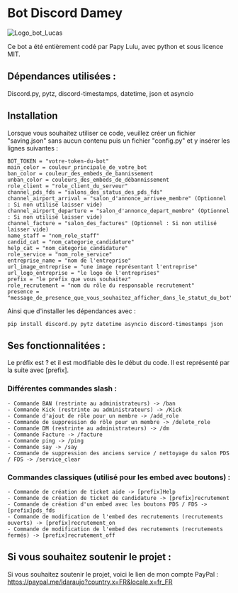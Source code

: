 # Bot Discord Damey
![Logo_bot_Lucas](https://github.com/user-attachments/assets/82cd4a32-ec53-4d72-b785-97a568c045a3)

Ce bot a été entièrement codé par Papy Lulu, avec python et sous licence MIT.
## Dépendances utilisées :
Discord.py, pytz, discord-timestamps, datetime, json et asyncio
## Installation
Lorsque vous souhaitez utiliser ce code, veuillez créer un fichier "saving.json" sans aucun contenu puis un fichier "config.py" et y insérer les lignes suivantes : 
```
BOT_TOKEN = "votre-token-du-bot"
main_color = couleur_principale_de_votre_bot
ban_color = couleur_des_embeds_de_bannissement
unban_color = couleurs_des_embeds_de_débannissement
role_client = "role_client_du_serveur"
channel_pds_fds = "salons_des_status_des_pds_fds"
channel_airport_arrival = "salon_d'annonce_arrivee_membre" (Optionnel : Si non utilisé laisser vide)
channel_airport_departure = "salon_d'annonce_depart_membre" (Optionnel : Si non utilisé laisser vide)
channel_facture = "salon_des_factures" (Optionnel : Si non utilisé laisser vide)
name_staff = "nom_role_staff"
candid_cat = "nom_categorie_candidature"
help_cat = "nom_categorie_candidature"
role_service = "nom_role_service"
entreprise_name = "nom de l'entreprise"
url_image_entreprise = "une image représentant l'entreprise"
url_logo_entreprise = "le logo de l'entreprises" 
prefix = "le prefix que vous souhaitez"
role_recrutement = "nom du rôle du responsable recrutement"
presence = "message_de_presence_que_vous_souhaitez_afficher_dans_le_statut_du_bot"
```
Ainsi que d'installer les dépendances avec :
```
pip install discord.py pytz datetime asyncio discord-timestamps json
```
## Ses fonctionnalitées : 
Le préfix est ? et il est modifiable dès le début du code. Il est représenté par la suite avec [prefix].

### Différentes commandes slash : 
    - Commande BAN (restrinte au administrateurs) -> /ban
    - Commande Kick (restrinte au administrateurs) -> /Kick
    - Commande d'ajout de rôle pour un membre -> /add_role
    - Commande de suppression de rôle pour un membre -> /delete_role
    - Commande DM (restrinte au administrateurs) -> /dm
    - Commande Facture -> /facture
    - Commande ping -> /ping
    - Commande say -> /say
    - Commande de suppression des anciens service / nettoyage du salon PDS / FDS -> /service_clear

### Commandes classiques (utilisé pour les embed avec boutons) : 
    - Commande de création de ticket aide -> [prefix]Help
    - Commande de création de ticket de candidature -> [prefix]recrutement
    - Commande de création d'un embed avec les boutons PDS / FDS -> [prefix]pds_fds
    - Commande de modification de l'embed des recrutements (recrutements ouverts) -> [prefix]recrutement_on
    - Commande de modification de l'embed des recrutements (recrutements fermés) -> [prefix]recrutement_off

## Si vous souhaitez soutenir le projet : 
Si vous souhaitez soutenir le projet, voici le lien de mon compte PayPal : https://paypal.me/ldaraujo?country.x=FR&locale.x=fr_FR
